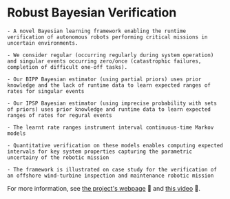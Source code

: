 # Robust Bayesian Verification


    - A novel Bayesian learning framework enabling the runtime verification of autonomous robots performing critical missions in uncertain environments.

    - We consider regular (occurring regularly during system operation) and singular events occurring zero/once (catastrophic failures, completion of difficult one-off tasks).

    - Our BIPP Bayesian estimator (using partial priors) uses prior knowledge and the lack of runtime data to learn expected ranges of rates for singular events

    - Our IPSP Bayesian estimator (using imprecise probability with sets of priors) uses prior knowledge and runtime data to learn expected ranges of rates for regural events

    - The learnt rate ranges instrument interval continuous-time Markov models

    - Quantitative verification on these models enables computing expected intervals for key system properties capturing the parametric uncertainy of the robotic mission

    - The framework is illustrated on case study for the verification of an offshore wind-turbine inspection and maintenance robotic mission


For more information, see [the project's webpage](https://gerasimou.github.io/NMI/) :page_facing_up: and [this video](https://drive.google.com/file/d/1dv6EyhTIH36kcLw5ELdu4flwcn-tJC_s/view) :movie_camera:.